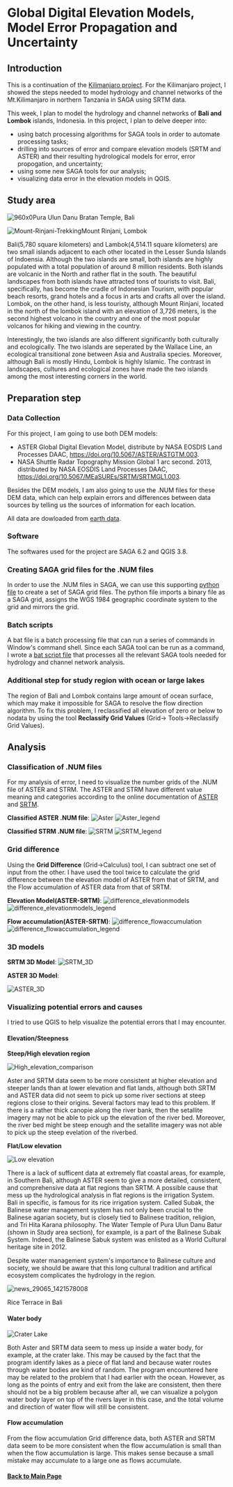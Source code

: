 # Global Digital Elevation Models, Model Error Propagation and Uncertainty

## Introduction
This is a continuation of the [Kilimanjaro project](globalDigitalElevation.md). For the Kilimanjaro project, I showed the steps 
needed to model hydrology and channel networks of the Mt.Kilimanjaro in northern Tanzania in SAGA using SRTM data. 

This week, I plan to model the hydrology and channel networks of **Bali and Lombok** islands, Indonesia. In this project,
I plan to delve deeper into:
- using batch processing algorithms for SAGA tools in order to automate processing tasks;
- drilling into sources of error and compare elevation models (SRTM and ASTER) and their resulting hydrological models for error, error 
propogation, and uncertainty;
- using some new SAGA tools for our analysis;
- visualizing data error in the elevation models in QGIS.

## Study area

![960x0](https://user-images.githubusercontent.com/25497706/70332558-dbd58100-180f-11ea-8a2e-c7466ffc5512.jpg)Pura Ulun Danu Bratan Temple, Bali

![Mount-Rinjani-Trekking](https://user-images.githubusercontent.com/25497706/70332472-a761c500-180f-11ea-9607-0fba81653635.jpg)Mount Rinjani, Lombok

Bali(5,780 square kilometers) and Lambok(4,514.11 square kilometers) are two small islands adjacent to each other located in the Lesser Sunda Islands of Indoensia. Although the two islands are small, both islands are highly populated with a total population of around 8 million residents. Both islands are volcanic in the North and rather flat in the south. The beautiful landscapes from both islands have attracted tons of tourists to visit. Bali, specifically, has become the cradle of Indonesian Tourism, with popular beach resorts, grand hotels and a focus in arts and crafts all over the island. Lombok, on the other hand, is less touristy, although Mount Rinjani, located in the north of the lombok island with an elevation of 3,726 meters, is the second highest volcano in the country and one of the most popular volcanos for hiking and viewing in the country.

Interestingly, the two islands are also different significantly both culturally and ecologically. The two islands are seperated by the Wallace Line, an ecological transitional zone between Asia and Australia species. Moreover, although Bali is mostly Hindu, Lombok is highly Islamic. The contrast in landscapes, cultures and ecological zones have made the two islands among the most interesting corners in the world.

## Preparation step

### Data Collection
For this project, I am going to use both DEM models:
- ASTER Global Digital Elevation Model, distribute by NASA EOSDIS Land Processes DAAC, https://doi.org/10.5067/ASTER/ASTGTM.003.
- NASA Shuttle Radar Topography Mission Global 1 arc second. 2013, distributed by NASA EOSDIS Land Processes DAAC, https://doi.org/10.5067/MEaSUREs/SRTM/SRTMGL1.003.

Besides the DEM models, I am also going to use the .NUM files for these DEM data, which can help explain errors and differences 
between data sources by telling us the sources of information for each location.

All data are dowloaded from [earth data](https://earthdata.nasa.gov/).

### Software
The softwares used for the project are SAGA 6.2 and QGIS 3.8.

### Creating SAGA grid files for the .NUM files
In order to use the .NUM files in SAGA, we can use this supporting [python file](SAGA_supporting_files/srtmNUMtoSAGA.py) to create 
a set of SAGA grid files. The python file imports a binary file as a SAGA grid, assigns the WGS 1984 geographic coordinate system to
the grid and mirrors the grid. 

### Batch scripts
A bat file is a batch processing file that can run a series of commands in Window's command shell. Since each SAGA tool can be run as a
command, I wrote a [bat script file](SAGA_supporting_files/Steps.bat) that processes all the relevant SAGA tools needed for hydrology and
channel network analysis. 

### Additional step for study region with ocean or large lakes
The region of Bali and Lombok contains large amount of ocean surface, which may make it impossible for SAGA to resolve the flow direction
algorithm. To fix this problem, I reclassified all elevation of zero or below to nodata by using the tool **Reclassify Grid Values** (Grid->
Tools->Reclassify Grid Values).

## Analysis

### Classification of .NUM files
For my analysis of error, I need to visualize the number grids of the .NUM file of ASTER and STRM. The ASTER and STRM have different value
meaning and categories according to the online documentation of [ASTER](https://lpdaac.usgs.gov/documents/434/ASTGTM_User_Guide_V3.pdf) 
and [SRTM](https://lpdaac.usgs.gov/products/srtmgl1v003/).

**Classified ASTER .NUM file**:
![Aster](https://user-images.githubusercontent.com/25497706/66451371-257d3780-ea2a-11e9-9882-8f7df3513e9e.png)
![Aster_legend](https://user-images.githubusercontent.com/25497706/66451372-2615ce00-ea2a-11e9-9d9c-1ef1a4113db0.png)

**Classified STRM .NUM file**:
![SRTM](https://user-images.githubusercontent.com/25497706/66451472-93c1fa00-ea2a-11e9-9445-fbf840821d3e.png)
![SRTM_legend](https://user-images.githubusercontent.com/25497706/66451474-97558100-ea2a-11e9-8611-b2b69f453060.png)

### Grid difference
Using the **Grid Difference** (Grid->Calculus) tool, I can subtract one set of input from the other. I have used the tool twice to calculate
the grid difference between the elevation model of ASTER from that of SRTM, and the Flow accumulation of ASTER data from that of SRTM.

**Elevation Model(ASTER-SRTM)**:
![difference_elevationmodels](https://user-images.githubusercontent.com/25497706/66451820-1303fd80-ea2c-11e9-9ea2-a2085e3cf21f.png)
![difference_elevationmodels_legend](https://user-images.githubusercontent.com/25497706/66451822-14352a80-ea2c-11e9-803a-c199212228e4.png)

**Flow accumulation(ASTER-SRTM)**:
![difference_flowaccumulation](https://user-images.githubusercontent.com/25497706/66452399-59f2f280-ea2e-11e9-8c9a-111392831dbb.png)
![difference_flowaccumulation_legend](https://user-images.githubusercontent.com/25497706/66452400-5b241f80-ea2e-11e9-93b5-dac1a773bf01.png)

### 3D models
**SRTM 3D Model**:
![SRTM_3D](https://user-images.githubusercontent.com/25497706/66452443-768f2a80-ea2e-11e9-8237-50009f46a5e9.png)

**ASTER 3D Model**:

![ASTER_3D](https://user-images.githubusercontent.com/25497706/66452444-77c05780-ea2e-11e9-9005-f504dc5e618d.png)

### Visualizing potential errors and causes
I tried to use QGIS to help visualize the potential errors that I may encounter. 

#### Elevation/Steepness

**Steep/High elevation region**

![High_elevation_comparison](https://user-images.githubusercontent.com/25497706/66488174-83863b00-ea7b-11e9-825c-1430262f3e60.png)

Aster and SRTM data seem to be more consistent at higher elevation and steeper lands than at lower elevation and flat lands, although both SRTM and ASTER data did not seem to pick up some river sections at steep regions close to their origins. Several factors may lead to this problem. If there is a rather thick canopie along the river bank, then the setallite imagery may not be able to pick up the elevation of the river bed. Moreover, the river bed might be steep enough and the setallite imagery was not able to pick up the steep evelation of the riverbed. 

**Flat/Low elevation**

![Low elevation](https://user-images.githubusercontent.com/25497706/66488457-ebd51c80-ea7b-11e9-9ab7-1cf80355f151.png)

There is a lack of sufficent data at extremely flat coastal areas, for example, in Southern Bali, although ASTER seem to give a more detailed, consistent, and comprehensive data at flat regions than SRTM. A possible cause that mess up the hydrological analysis in flat regions is the irrigation System. Bali in specific, is famous for its rice irrigation system. Called Subak, the Balinese water management system has not only been crucial to the Balinese agarian society, but is closely tied to Balinese tradition, religion, and Tri Hita Karana philosophy. The Water Temple of Pura Ulun Danu Batur (shown in Study area section), for example, is a part of the Balinese Subak System. Indeed, the Balinese Sabuk system was enlisted as a World Cultural heritage site in 2012.

Despite water management system's importance to Balinese culture and society, we should be aware that this long cultural tradition and artifical ecosystem complicates the hydrology in the region. 

![news_29065_1421578008](https://user-images.githubusercontent.com/25497706/70352014-32ef4c00-1838-11ea-976b-ff500f267968.jpg) 

Rice Terrace in Bali

#### Water body

![Crater Lake](https://user-images.githubusercontent.com/25497706/66488626-38b8f300-ea7c-11e9-9d10-98831fd190aa.png)

Both Aster and SRTM data seem to mess up inside a water body, for example, at the crater lake. This may be caused by the fact that the program identify lakes as a piece of flat land and because water routes through water bodies are kind of random. The program encountered here may be related to the problem that I had earlier with the ocean. However, as long as the points of entry and exit from the lake are consistent, then there should not be a big problem because after all, we can visualize a polygon water body layer on top of the rivers layer in this case, and the total volume and direction of water flow will still be consistent.

#### Flow accumulation
From the flow accumulation Grid difference data, both ASTER and SRTM data seem to be more consistent when the flow accumulation is small than when the flow accumulation is large. This makes sense because a small mistake may accumulate to a large one as flows accumulate.

#### [Back to Main Page](index.md)

